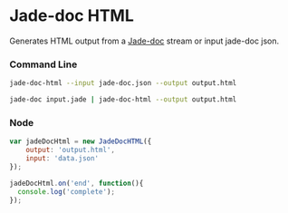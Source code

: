 # Jade-doc HTML

Generates HTML output from a [Jade-doc](http://github.com/Aratramba/jade-doc/) stream or input jade-doc json.


### Command Line
```bash
jade-doc-html --input jade-doc.json --output output.html
```

```bash
jade-doc input.jade | jade-doc-html --output output.html
```


### Node
```js
var jadeDocHtml = new JadeDocHTML({
    output: 'output.html',
    input: 'data.json'
});

jadeDocHtml.on('end', function(){
  console.log('complete');
});
```